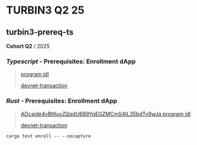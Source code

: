 # TURBIN3 Q2 25

## turbin3-prereq-ts

**Cohort Q2** / 2025

### _Typescript_ - Prerequisites: Enrollment dApp

> [program idl](https://explorer.solana.com/address/Trb3aEx85DW1cEEvoqEaBkMn1tfmNEEEPaKzLSu4YAv?cluster=devnet)
>
> [devnet-transaction](https://explorer.solana.com/tx/4VBMJLG3QWExxuyE91DhjxpahnExxgpFLetPoGg64XXUwuytZxSTuheT1s7KXxbFM4ukrWGFgFavgqkZQTSug2gG?cluster=devnet)

### _Rust_ - Prerequisites: Enrollment dApp

> [ADcaide4vBtKuyZQqdU689YqEGZMCmS4tL35bdTv9wJa program idl](https://explorer.solana.com/address/ADcaide4vBtKuyZQqdU689YqEGZMCmS4tL35bdTv9wJa?cluster=devnet)
>
> [devnet-transaction](https://explorer.solana.com/tx/3v2qxkMX6ZWsLA2qomtaY7y1Yh39V3PiJnDo3eFB154Yi8SPqUEkA38JcmLwJg3k8M7j4mX5z9D6x5vrQsF4Q7Ru?cluster=devnet)

```
cargo test enroll -- --nocapture
```
